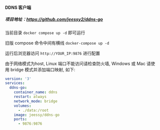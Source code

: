 #### DDNS 客户端

##### 项目地址：https://github.com/jeessy2/ddns-go

当前目录 `docker compose up -d` 即可运行

旧版 compose 命令中间有横线 `docker-compose up -d`

运行后浏览器访问 `http://YOUR_IP:9876` 进行配置

由于网络模式为host, Linux 端口不能访问请检查防火墙, 
Windows 或 Mac 请使用 bridge 模式并添加端口映射, 如下:

```yml
version: '3'
services:
  ddns-go:
    container_name: ddns
    restart: always
    network_mode: bridge
    volumes:
      - ./data:/root
    image: jeessy/ddns-go
    ports:
      - 9876:9876
```